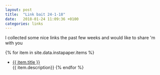 ```yaml
---
layout: post
title:  "Link bait 24-1-18"
date:   2018-01-24 11:09:36 +0100
categories: links
---
```


I collected some nice links the past few weeks and would like to share 'm with you

{% for item in site.data.instapaper.items %}
- [{{ item.title }}]({{item.link}})<br />{{ item.description}}
{% endfor %}
